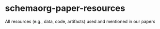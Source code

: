 # schemaorg-paper-resources
All resources (e.g., data, code, artifacts) used and mentioned in our papers
